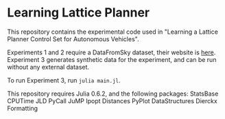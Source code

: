 # Learning Lattice Planner

This repository contains the experimental code used in "Learning a Lattice Planner Control Set for Autonomous Vehicles".

Experiments 1 and 2 require a DataFromSky dataset, their website is [here](http://datafromsky.com/).
Experiment 3 generates synthetic data for the experiment, and can be run without any external dataset.

To run Experiment 3, run
`julia main.jl`.

This repository requires Julia 0.6.2, and the following packages:
StatsBase
CPUTime
JLD
PyCall
JuMP
Ipopt
Distances
PyPlot
DataStructures
Dierckx
Formatting
